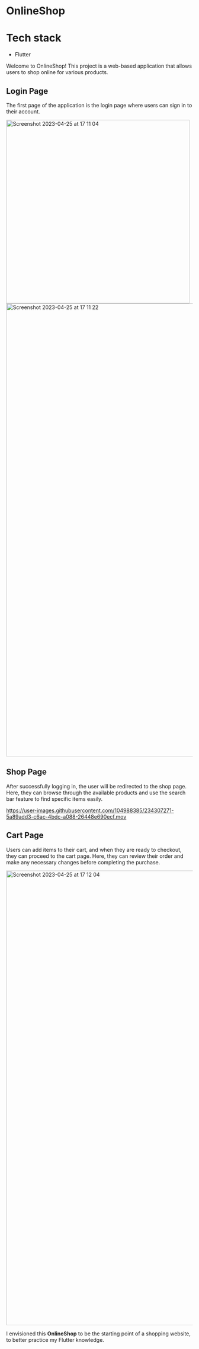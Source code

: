 # OnlineShop

# Tech stack
- Flutter

Welcome to OnlineShop! This project is a web-based application that allows users to shop online for various products.

## Login Page

The first page of the application is the login page where users can sign in to their account.

<img width="495" alt="Screenshot 2023-04-25 at 17 11 04" src="https://user-images.githubusercontent.com/104988385/234306673-eaf999cb-eaf0-4b59-aa04-76a486128405.png">

<img width="1222" alt="Screenshot 2023-04-25 at 17 11 22" src="https://user-images.githubusercontent.com/104988385/234307438-f60d837f-0410-4524-9856-ae32c252ee11.png">


## Shop Page

After successfully logging in, the user will be redirected to the shop page. Here, they can browse through the available products and use the search bar feature to find specific items easily.

https://user-images.githubusercontent.com/104988385/234307271-5a89add3-c6ac-4bdc-a088-26448e690ecf.mov

## Cart Page

Users can add items to their cart, and when they are ready to checkout, they can proceed to the cart page. Here, they can review their order and make any necessary changes before completing the purchase.

<img width="1226" alt="Screenshot 2023-04-25 at 17 12 04" src="https://user-images.githubusercontent.com/104988385/234307471-718df34d-1ff3-4200-b1da-11e9447d8b11.png">

I envisioned this **OnlineShop** to be the starting point of a shopping website, to better practice my Flutter knowledge.
